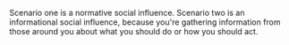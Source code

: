 Scenario one is a normative social influence. Scenario two is an informational
social influence, because you're gathering information from those around you
about what you should do or how you should act.

